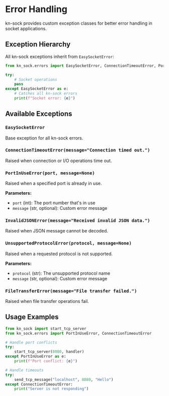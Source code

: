 # Error Handling

kn-sock provides custom exception classes for better error handling in socket applications.

## Exception Hierarchy

All kn-sock exceptions inherit from `EasySocketError`:

```python
from kn_sock.errors import EasySocketError, ConnectionTimeoutError, PortInUseError

try:
    # Socket operations
    pass
except EasySocketError as e:
    # Catches all kn-sock errors
    print(f"Socket error: {e}")
```

## Available Exceptions

### `EasySocketError`
Base exception for all kn-sock errors.

### `ConnectionTimeoutError(message="Connection timed out.")`
Raised when connection or I/O operations time out.

### `PortInUseError(port, message=None)`
Raised when a specified port is already in use.

**Parameters:**
- `port` (int): The port number that's in use
- `message` (str, optional): Custom error message

### `InvalidJSONError(message="Received invalid JSON data.")`
Raised when JSON message cannot be decoded.

### `UnsupportedProtocolError(protocol, message=None)`
Raised when a requested protocol is not supported.

**Parameters:**
- `protocol` (str): The unsupported protocol name
- `message` (str, optional): Custom error message

### `FileTransferError(message="File transfer failed.")`
Raised when file transfer operations fail.

## Usage Examples

```python
from kn_sock import start_tcp_server
from kn_sock.errors import PortInUseError, ConnectionTimeoutError

# Handle port conflicts
try:
    start_tcp_server(8080, handler)
except PortInUseError as e:
    print(f"Port conflict: {e}")

# Handle timeouts
try:
    send_tcp_message("localhost", 8080, "Hello")
except ConnectionTimeoutError:
    print("Server is not responding")
```
